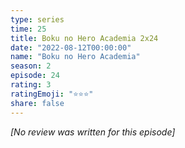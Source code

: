 ```yaml
---
type: series
time: 25
title: Boku no Hero Academia 2x24
date: "2022-08-12T00:00:00"
name: "Boku no Hero Academia"
season: 2
episode: 24
rating: 3
ratingEmoji: "⭐️⭐️⭐️"
share: false
---
```


*[No review was written for this episode]*